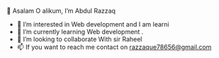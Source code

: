  👋 Asalam O alikum, I’m Abdul Razzaq
- 👀 I’m interested in Web development and I am learni
- 🌱 I’m currently learning Web development .  
- 💞️ I’m looking to collaborate With sir Raheel
- 📫 If you want to reach me contact on razzaque78656@gmail.com

<!---
razzaque78656/razzaque78656 is a ✨ special ✨ repository because its `README.md` (this file) appears on your GitHub profile.
You can click the Preview link to take a look at your changes.
--->
